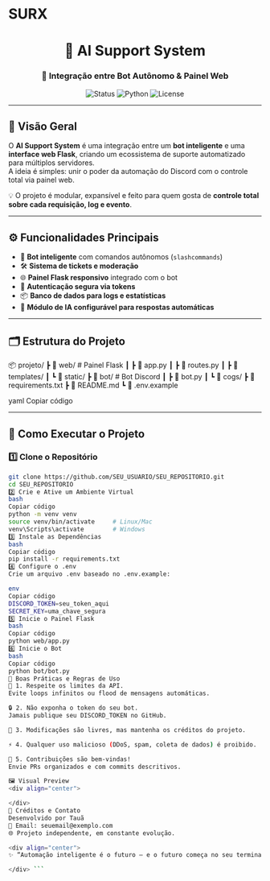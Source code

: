 # SURX
<div align="center">

# 🤖 **AI Support System**  
### 🔗 Integração entre Bot Autônomo & Painel Web

![Status](https://img.shields.io/badge/Status-Em%20Desenvolvimento-blue?style=flat-square)
![Python](https://img.shields.io/badge/Python-3.10+-yellow?style=flat-square)
![License](https://img.shields.io/badge/License-MIT-green?style=flat-square)

</div>

---

## 🧩 **Visão Geral**

O **AI Support System** é uma integração entre um **bot inteligente** e uma **interface web Flask**, criando um ecossistema de suporte automatizado para múltiplos servidores.  
A ideia é simples: unir o poder da automação do Discord com o controle total via painel web.  

💡 O projeto é modular, expansível e feito para quem gosta de **controle total sobre cada requisição, log e evento**.

---

## ⚙️ **Funcionalidades Principais**

- 💬 **Bot inteligente** com comandos autônomos (`slashcommands`)
- 🛠️ **Sistema de tickets e moderação**
- 🌐 **Painel Flask responsivo** integrado com o bot
- 🔐 **Autenticação segura via tokens**
- 📦 **Banco de dados para logs e estatísticas**
- 🧠 **Módulo de IA configurável para respostas automáticas**

---

## 🗂️ **Estrutura do Projeto**

📦 projeto/
┣ 📁 web/ # Painel Flask
┃ ┣ 📜 app.py
┃ ┣ 📜 routes.py
┃ ┣ 📜 templates/
┃ ┗ 📜 static/
┣ 📁 bot/ # Bot Discord
┃ ┣ 📜 bot.py
┃ ┗ 📜 cogs/
┣ 📜 requirements.txt
┣ 📜 README.md
┗ 📜 .env.example

yaml
Copiar código

---

## 🚀 **Como Executar o Projeto**

### 1️⃣ **Clone o Repositório**
```bash
git clone https://github.com/SEU_USUARIO/SEU_REPOSITORIO.git
cd SEU_REPOSITORIO
2️⃣ Crie e Ative um Ambiente Virtual
bash
Copiar código
python -m venv venv
source venv/bin/activate     # Linux/Mac
venv\Scripts\activate        # Windows
3️⃣ Instale as Dependências
bash
Copiar código
pip install -r requirements.txt
4️⃣ Configure o .env
Crie um arquivo .env baseado no .env.example:

env
Copiar código
DISCORD_TOKEN=seu_token_aqui
SECRET_KEY=uma_chave_segura
5️⃣ Inicie o Painel Flask
bash
Copiar código
python web/app.py
6️⃣ Inicie o Bot
bash
Copiar código
python bot/bot.py
🧭 Boas Práticas e Regras de Uso
📘 1. Respeite os limites da API.
Evite loops infinitos ou flood de mensagens automáticas.

🔒 2. Não exponha o token do seu bot.
Jamais publique seu DISCORD_TOKEN no GitHub.

🧱 3. Modificações são livres, mas mantenha os créditos do projeto.

⚡ 4. Qualquer uso malicioso (DDoS, spam, coleta de dados) é proibido.

💬 5. Contribuições são bem-vindas!
Envie PRs organizados e com commits descritivos.

🖼️ Visual Preview
<div align="center">

</div>
👥 Créditos e Contato
Desenvolvido por Tauã
📧 Email: seuemail@exemplo.com
🌐 Projeto independente, em constante evolução.

<div align="center">
✨ “Automação inteligente é o futuro — e o futuro começa no seu terminal.” ✨

</div> ```
